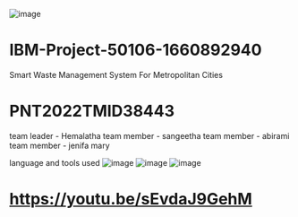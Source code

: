 ![image](https://user-images.githubusercontent.com/114066927/204069800-e01b17a0-4126-4be8-8a2e-87c8b0b21627.png)

# IBM-Project-50106-1660892940

Smart Waste Management System For Metropolitan Cities

# PNT2022TMID38443

team leader - Hemalatha 
team member - sangeetha 
team member - abirami
team member - jenifa mary

language and tools used
![image](https://user-images.githubusercontent.com/114066927/204069885-5005de8a-3bab-40a4-91ca-83e2f296a60c.png)
![image](https://user-images.githubusercontent.com/114066927/204069908-60c3a89d-238f-41fc-9c5b-dfd897b3f8fb.png)
![image](https://user-images.githubusercontent.com/114066927/204069928-9be17d9d-685b-4e18-9e4e-9fb009441fbf.png)



# https://youtu.be/sEvdaJ9GehM
